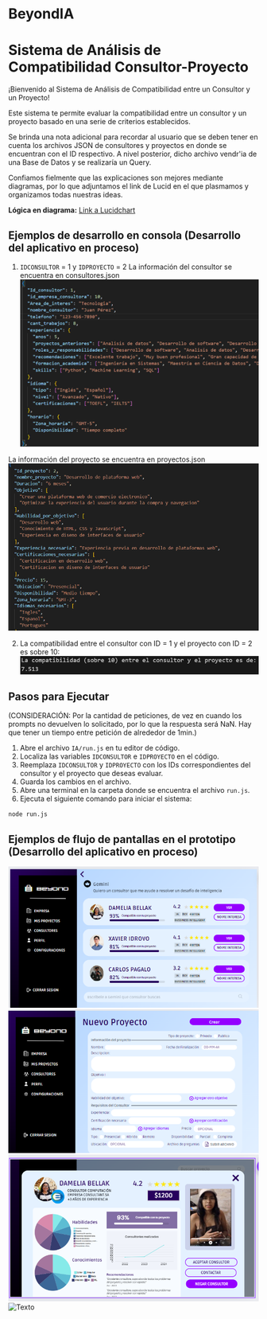 # BeyondIA
# Sistema de Análisis de Compatibilidad Consultor-Proyecto

¡Bienvenido al Sistema de Análisis de Compatibilidad entre un Consultor y un Proyecto!

Este sistema te permite evaluar la compatibilidad entre un consultor y un proyecto basado en una serie de criterios establecidos.

Se brinda una nota adicional para recordar al usuario que se deben tener en cuenta los archivos JSON de consultores y proyectos en donde se encuentran con el ID respectivo. A nivel posterior, dicho archivo vendr'ia de una Base de Datos y se realizaría un Query. 

Confiamos fielmente que las explicaciones son mejores mediante diagramas, por lo que adjuntamos el link de Lucid en el que plasmamos y organizamos todas nuestras ideas.

**Lógica en diagrama:** [Link a Lucidchart](https://lucid.app/lucidchart/e94b4673-a4d1-4027-8a94-a8a863f0725a/edit?viewport_loc=-6623%2C-519%2C13921%2C5673%2C0_0&invitationId=inv_f0e9ee2d-c56c-49ac-90e6-3a9dbdb6f66b)


## Ejemplos de desarrollo en consola (Desarrollo del aplicativo en proceso)

1. `IDCONSULTOR` = 1 y `IDPROYECTO` = 2
La información del consultor se encuentra en consultores.json
![Texto](./images/consultor1.png)

La información del proyecto se encuentra en proyectos.json
![Texto](./images/proyecto2.png)

2. La compatibilidad entre el consultor con ID = 1 y el proyecto con ID = 2 es sobre 10:
![Texto](./images/result1.png)

## Pasos para Ejecutar

(CONSIDERACIÓN: Por la cantidad de peticiones, de vez en cuando los prompts no devuelven lo solicitado, por lo que la respuesta será NaN. Hay que tener un tiempo entre petición de alrededor de 1min.)

1. Abre el archivo `IA/run.js` en tu editor de código.
2. Localiza las variables `IDCONSULTOR` e `IDPROYECTO` en el código.
3. Reemplaza `IDCONSULTOR` y `IDPROYECTO` con los IDs correspondientes del consultor y el proyecto que deseas evaluar.
4. Guarda los cambios en el archivo.
5. Abre una terminal en la carpeta donde se encuentra el archivo `run.js`.
6. Ejecuta el siguiente comando para iniciar el sistema:

```bash
node run.js
```

## Ejemplos de flujo de pantallas en el prototipo (Desarrollo del aplicativo en proceso)
![Texto](./images/front1.png)
![Texto](./images/front2.png)
![Texto](./images/front3.png)
![Texto](./images/front4.png)






